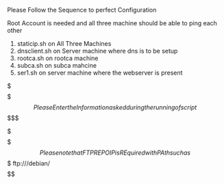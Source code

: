 Please 
Follow the Sequence to perfect Configuration

Root Account is needed and all three machine should be able to ping each other

1. staticip.sh on All Three Machines
2. dnsclient.sh on Server machine where dns is to be setup
3. rootca.sh on rootca machine
4. subca.sh on subca mahcine
5. ser1.sh  on server machine where the webserver is present

$$$$$$$$$$$$$$$$$$$$$$$$$$$
$$$$$ Please Enter the Information asked during the running of script
$$$$$$$$$$$$$$$$$$$$$$$$$$$$$$$$$$$$$


 $$$$$$$$$$$$$$$$$$$$$$$$$$$$$$$$$$$$$$$$$$$$$$$$$$$$$$$$$$$$$$$$$$$$$$$$$$$$$$$
 $$$$$$$$$$$$$$$$$ Please note that FTP REPO IP is REquired with PAth such as $$
 $$$$$$$$$$$$$$$$$ ftp://<yourip>/debian/ $$$$$$$$$$$$$$$$$$$$$$$$$$$$$$$$$$$$$$
